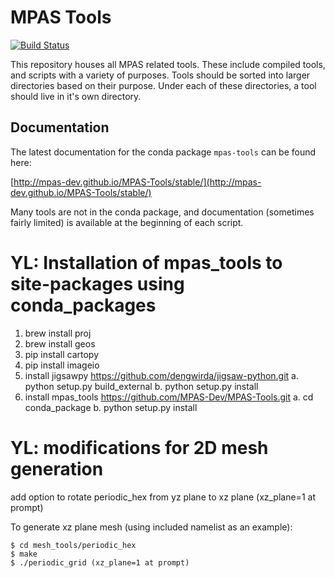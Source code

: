 # MPAS Tools

[![Build Status](https://dev.azure.com/MPAS-Dev/MPAS-Tools%20testing/_apis/build/status/MPAS-Dev.MPAS-Tools?branchName=master)](https://dev.azure.com/MPAS-Dev/MPAS-Tools%20testing/_build/latest?definitionId=4&branchName=master)

This repository houses all MPAS related tools. These include compiled tools,
and scripts with a variety of purposes. Tools should be sorted into larger
directories based on their purpose. Under each of these directories, a tool
should live in it's own directory.

## Documentation

The latest documentation for the conda package `mpas-tools` can be found here:

[http://mpas-dev.github.io/MPAS-Tools/stable/](http://mpas-dev.github.io/MPAS-Tools/stable/)

Many tools are not in the conda package, and documentation (sometimes fairly
limited) is available at the beginning of each script.

# YL: Installation of mpas_tools to site-packages using conda_packages
1. brew install proj
2. brew install geos
3. pip install cartopy
4. pip install imageio
5. install jigsawpy
   https://github.com/dengwirda/jigsaw-python.git
   a. python setup.py build_external
   b. python setup.py install
6. install mpas_tools
   https://github.com/MPAS-Dev/MPAS-Tools.git
   a. cd conda_package
   b. python setup.py install

# YL: modifications for 2D mesh generation
add option to rotate periodic_hex from yz plane to xz plane (xz_plane=1 at prompt)

To generate xz plane mesh (using included namelist as an example):

	$ cd mesh_tools/periodic_hex
	$ make
	$ ./periodic_grid (xz_plane=1 at prompt)

